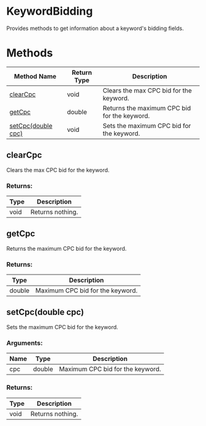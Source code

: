 # KeywordBidding
Provides methods to get information about a keyword&#x27;s bidding fields.

# Methods
|Method Name|Return Type|Description|
|-|-|-
[clearCpc](#clearcpc)|void|Clears the max CPC bid for the keyword.
[getCpc](#getcpc)|double|Returns the maximum CPC bid for the keyword.
[setCpc(double cpc)](#setcpc~double-cpc~)|void|Sets the maximum CPC bid for the keyword.

## <a name="clearcpc"></a>clearCpc
Clears the max CPC bid for the keyword. 

### Returns:
|Type|Description|
|-|-
void|Returns nothing.

## <a name="getcpc"></a>getCpc
Returns the maximum CPC bid for the keyword. 

### Returns:
|Type|Description|
|-|-
double|Maximum CPC bid for the keyword.

## <a name="setcpc~double-cpc~"></a>setCpc(double cpc)
Sets the maximum CPC bid for the keyword. 

### Arguments:
|Name|Type|Description|
|-|-|-
cpc|double|Maximum CPC bid for the keyword.
### Returns:
|Type|Description|
|-|-
void|Returns nothing.

